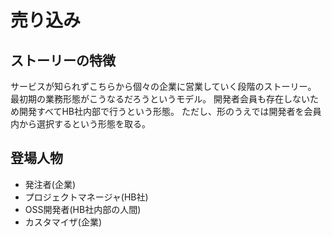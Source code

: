 売り込み
========

ストーリーの特徴
----------------

サービスが知られずこちらから個々の企業に営業していく段階のストーリー。
最初期の業務形態がこうなるだろうというモデル。
開発者会員も存在しないため開発すべてHB社内部で行うという形態。
ただし、形のうえでは開発者を会員内から選択するという形態を取る。

登場人物
--------

* 発注者(企業)
* プロジェクトマネージャ(HB社)
* OSS開発者(HB社内部の人間)
* カスタマイザ(企業)
